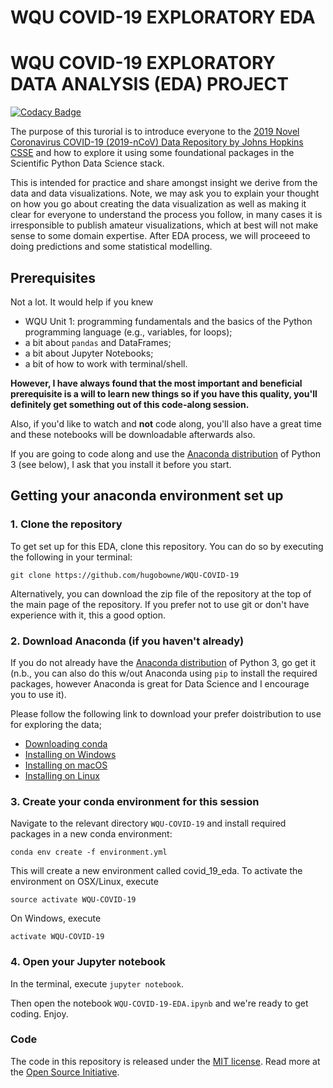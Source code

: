 # WQU COVID-19 EXPLORATORY EDA


# WQU COVID-19 EXPLORATORY DATA ANALYSIS (EDA) PROJECT

[![Codacy Badge](https://api.codacy.com/project/badge/Grade/7103e561afcb48049e835a7a6f35ed24)](https://app.codacy.com/manual/boratonAJ/WQU-ML_PROJECT?utm_source=github.com&utm_medium=referral&utm_content=boratonAJ/WQU-ML_PROJECT&utm_campaign=Badge_Grade_Settings)


The purpose of this turorial is to introduce everyone to the [2019 Novel Coronavirus COVID-19 (2019-nCoV) Data Repository by Johns Hopkins CSSE](https://github.com/CSSEGISandData/COVID-19) and how to explore it using some foundational packages in the Scientific Python Data Science stack.

This is intended for practice and share amongst insight we derive from the data and data visualizations. Note, we may ask you to explain your thought on how you go about creating the data visualization as well as making it clear for everyone to understand the process you follow, in many cases it is irresponsible to publish amateur visualizations, which at best will not make sense to some domain expertise. After EDA process, we will proceeed to doing predictions and some statistical modelling.


## Prerequisites

Not a lot. It would help if you knew

* WQU Unit 1: programming fundamentals and the basics of the Python programming language (e.g., variables, for loops);
* a bit about `pandas` and DataFrames;
* a bit about Jupyter Notebooks;
* a bit of how to work with terminal/shell.


**However, I have always found that the most important and beneficial prerequisite is a will to learn new things so if you have this quality, you'll definitely get something out of this code-along session.**

Also, if you'd like to watch and **not** code along, you'll also have a great time and these notebooks will be downloadable afterwards also.

If you are going to code along and use the [Anaconda distribution](https://www.anaconda.com/download/) of Python 3 (see below), I ask that you install it before you start.



## Getting your anaconda environment set up


### 1. Clone the repository

To get set up for this EDA, clone this repository. You can do so by executing the following in your terminal:

```
git clone https://github.com/hugobowne/WQU-COVID-19
```

Alternatively, you can download the zip file of the repository at the top of the main page of the repository. If you prefer not to use git or don't have experience with it, this a good option.

### 2. Download Anaconda (if you haven't already)

If you do not already have the [Anaconda distribution](https://www.anaconda.com/download/) of Python 3, go get it (n.b., you can also do this w/out Anaconda using `pip` to install the required packages, however Anaconda is great for Data Science and I encourage you to use it).


Please follow the following link to download your prefer doistribution to use for exploring the data;

* [Downloading conda](https://docs.conda.io/projects/conda/en/latest/user-guide/getting-started.html) 
* [Installing on Windows](https://docs.conda.io/projects/conda/en/latest/user-guide/install/windows.html) 
* [Installing on macOS](https://docs.conda.io/projects/conda/en/latest/user-guide/install/macos.html)
* [Installing on Linux](https://docs.conda.io/projects/conda/en/latest/user-guide/install/linux.html)


### 3. Create your conda environment for this session

Navigate to the relevant directory `WQU-COVID-19` and install required packages in a new conda environment:

```
conda env create -f environment.yml
```

This will create a new environment called covid_19_eda. To activate the environment on OSX/Linux, execute

```
source activate WQU-COVID-19
```
On Windows, execute

```
activate WQU-COVID-19
```


### 4. Open your Jupyter notebook

In the terminal, execute `jupyter notebook`.

Then open the notebook `WQU-COVID-19-EDA.ipynb` and we're ready to get coding. Enjoy.


### Code
The code in this repository is released under the [MIT license](LICENSE). Read more at the [Open Source Initiative](https://opensource.org/licenses/MIT). 
